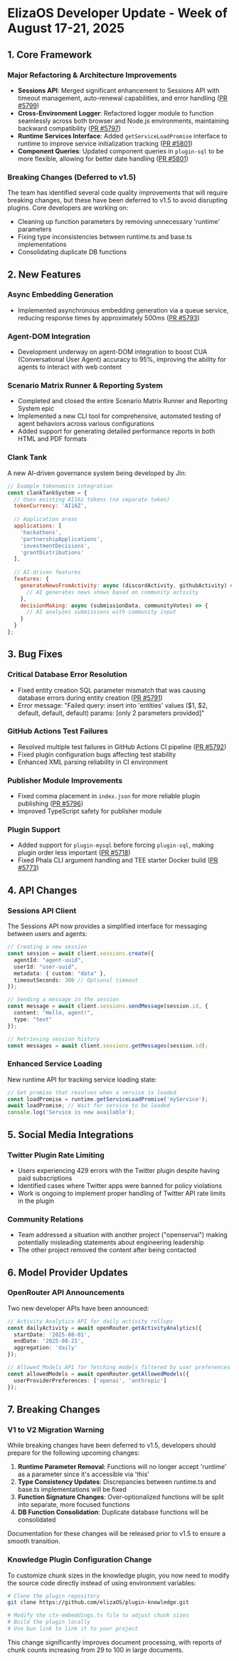 # ElizaOS Developer Update - Week of August 17-21, 2025

## 1. Core Framework

### Major Refactoring & Architecture Improvements
- **Sessions API**: Merged significant enhancement to Sessions API with timeout management, auto-renewal capabilities, and error handling ([PR #5799](https://github.com/elizaOS/eliza/pull/5799))
- **Cross-Environment Logger**: Refactored logger module to function seamlessly across both browser and Node.js environments, maintaining backward compatibility ([PR #5797](https://github.com/elizaOS/eliza/pull/5797))
- **Runtime Services Interface**: Added `getServiceLoadPromise` interface to runtime to improve service initialization tracking ([PR #5801](https://github.com/elizaOS/eliza/pull/5801))
- **Component Queries**: Updated component queries in `plugin-sql` to be more flexible, allowing for better date handling ([PR #5801](https://github.com/elizaOS/eliza/pull/5801))

### Breaking Changes (Deferred to v1.5)
The team has identified several code quality improvements that will require breaking changes, but these have been deferred to v1.5 to avoid disrupting plugins. Core developers are working on:
- Cleaning up function parameters by removing unnecessary 'runtime' parameters
- Fixing type inconsistencies between runtime.ts and base.ts implementations
- Consolidating duplicate DB functions

## 2. New Features

### Async Embedding Generation
- Implemented asynchronous embedding generation via a queue service, reducing response times by approximately 500ms ([PR #5793](https://github.com/elizaOS/eliza/pull/5793))

### Agent-DOM Integration
- Development underway on agent-DOM integration to boost CUA (Conversational User Agent) accuracy to 95%, improving the ability for agents to interact with web content

### Scenario Matrix Runner & Reporting System
- Completed and closed the entire Scenario Matrix Runner and Reporting System epic
- Implemented a new CLI tool for comprehensive, automated testing of agent behaviors across various configurations
- Added support for generating detailed performance reports in both HTML and PDF formats

### Clank Tank
A new AI-driven governance system being developed by Jin:
```javascript
// Example tokenomics integration
const clankTankSystem = {
  // Uses existing AI16z tokens (no separate token)
  tokenCurrency: 'AI16Z',
  
  // Application areas
  applications: [
    'hackathons',
    'partnershipApplications',
    'investmentDecisions',
    'grantDistributions'
  ],
  
  // AI-driven features
  features: {
    generateNewsFromActivity: async (discordActivity, githubActivity) => {
      // AI generates news shows based on community activity
    },
    decisionMaking: async (submissionData, communityVotes) => {
      // AI analyzes submissions with community input
    }
  }
};
```

## 3. Bug Fixes

### Critical Database Error Resolution
- Fixed entity creation SQL parameter mismatch that was causing database errors during entity creation ([PR #5791](https://github.com/elizaOS/eliza/pull/5791))
- Error message: "Failed query: insert into 'entities' values ($1, $2, default, default, default) params: [only 2 parameters provided]"

### GitHub Actions Test Failures
- Resolved multiple test failures in GitHub Actions CI pipeline ([PR #5792](https://github.com/elizaOS/eliza/pull/5792))
- Fixed plugin configuration bugs affecting test stability
- Enhanced XML parsing reliability in CI environment

### Publisher Module Improvements
- Fixed comma placement in `index.json` for more reliable plugin publishing ([PR #5796](https://github.com/elizaOS/eliza/pull/5796))
- Improved TypeScript safety for publisher module

### Plugin Support
- Added support for `plugin-mysql` before forcing `plugin-sql`, making plugin order less important ([PR #5718](https://github.com/elizaOS/eliza/pull/5718))
- Fixed Phala CLI argument handling and TEE starter Docker build ([PR #5773](https://github.com/elizaOS/eliza/pull/5773))

## 4. API Changes

### Sessions API Client
The Sessions API now provides a simplified interface for messaging between users and agents:

```typescript
// Creating a new session
const session = await client.sessions.create({
  agentId: "agent-uuid",
  userId: "user-uuid",
  metadata: { custom: "data" },
  timeoutSeconds: 300 // Optional timeout
});

// Sending a message in the session
const message = await client.sessions.sendMessage(session.id, {
  content: "Hello, agent!",
  type: "text"
});

// Retrieving session history
const messages = await client.sessions.getMessages(session.id);
```

### Enhanced Service Loading
New runtime API for tracking service loading state:

```typescript
// Get promise that resolves when a service is loaded
const loadPromise = runtime.getServiceLoadPromise('myService');
await loadPromise; // Wait for service to be loaded
console.log('Service is now available');
```

## 5. Social Media Integrations

### Twitter Plugin Rate Limiting
- Users experiencing 429 errors with the Twitter plugin despite having paid subscriptions
- Identified cases where Twitter apps were banned for policy violations
- Work is ongoing to implement proper handling of Twitter API rate limits in the plugin

### Community Relations
- Team addressed a situation with another project ("openservai") making potentially misleading statements about engineering leadership
- The other project removed the content after being contacted

## 6. Model Provider Updates

### OpenRouter API Announcements
Two new developer APIs have been announced:

```typescript
// Activity Analytics API for daily activity rollups
const dailyActivity = await openRouter.getActivityAnalytics({
  startDate: '2025-08-01',
  endDate: '2025-08-21',
  aggregation: 'daily'
});

// Allowed Models API for fetching models filtered by user preferences
const allowedModels = await openRouter.getAllowedModels({
  userProviderPreferences: ['openai', 'anthropic']
});
```

## 7. Breaking Changes

### V1 to V2 Migration Warning
While breaking changes have been deferred to v1.5, developers should prepare for the following upcoming changes:

1. **Runtime Parameter Removal**: Functions will no longer accept 'runtime' as a parameter since it's accessible via 'this'
2. **Type Consistency Updates**: Discrepancies between runtime.ts and base.ts implementations will be fixed
3. **Function Signature Changes**: Over-optionalized functions will be split into separate, more focused functions
4. **DB Function Consolidation**: Duplicate database functions will be consolidated

Documentation for these changes will be released prior to v1.5 to ensure a smooth transition.

### Knowledge Plugin Configuration Change
To customize chunk sizes in the knowledge plugin, you now need to modify the source code directly instead of using environment variables:

```bash
# Clone the plugin repository
git clone https://github.com/elizaOS/plugin-knowledge.git

# Modify the ctx-embeddings.ts file to adjust chunk sizes
# Build the plugin locally
# Use bun link to link it to your project
```

This change significantly improves document processing, with reports of chunk counts increasing from 29 to 100 in large documents.